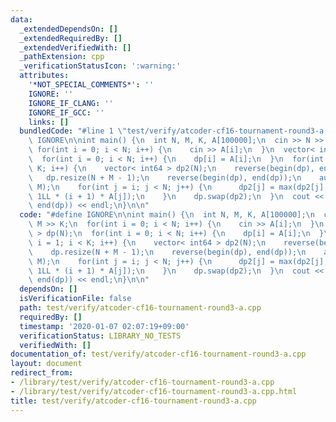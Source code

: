 ```yaml
---
data:
  _extendedDependsOn: []
  _extendedRequiredBy: []
  _extendedVerifiedWith: []
  _pathExtension: cpp
  _verificationStatusIcon: ':warning:'
  attributes:
    '*NOT_SPECIAL_COMMENTS*': ''
    IGNORE: ''
    IGNORE_IF_CLANG: ''
    IGNORE_IF_GCC: ''
    links: []
  bundledCode: "#line 1 \"test/verify/atcoder-cf16-tournament-round3-a.cpp\"\n#define\
    \ IGNORE\n\nint main() {\n  int N, M, K, A[100000];\n  cin >> N >> M >> K;\n \
    \ for(int i = 0; i < N; i++) {\n    cin >> A[i];\n  }\n  vector< int64 > dp(N);\n\
    \  for(int i = 0; i < N; i++) {\n    dp[i] = A[i];\n  }\n  for(int i = 1; i <\
    \ K; i++) {\n    vector< int64 > dp2(N);\n    reverse(begin(dp), end(dp));\n \
    \   dp.resize(N + M - 1);\n    reverse(begin(dp), end(dp));\n    auto p = slide_min(dp,\
    \ M);\n    for(int j = i; j < N; j++) {\n      dp2[j] = max(dp2[j], p[j - 1] +\
    \ 1LL * (i + 1) * A[j]);\n    }\n    dp.swap(dp2);\n  }\n  cout << *max_element(begin(dp),\
    \ end(dp)) << endl;\n}\n\n"
  code: "#define IGNORE\n\nint main() {\n  int N, M, K, A[100000];\n  cin >> N >>\
    \ M >> K;\n  for(int i = 0; i < N; i++) {\n    cin >> A[i];\n  }\n  vector< int64\
    \ > dp(N);\n  for(int i = 0; i < N; i++) {\n    dp[i] = A[i];\n  }\n  for(int\
    \ i = 1; i < K; i++) {\n    vector< int64 > dp2(N);\n    reverse(begin(dp), end(dp));\n\
    \    dp.resize(N + M - 1);\n    reverse(begin(dp), end(dp));\n    auto p = slide_min(dp,\
    \ M);\n    for(int j = i; j < N; j++) {\n      dp2[j] = max(dp2[j], p[j - 1] +\
    \ 1LL * (i + 1) * A[j]);\n    }\n    dp.swap(dp2);\n  }\n  cout << *max_element(begin(dp),\
    \ end(dp)) << endl;\n}\n\n"
  dependsOn: []
  isVerificationFile: false
  path: test/verify/atcoder-cf16-tournament-round3-a.cpp
  requiredBy: []
  timestamp: '2020-01-07 02:07:19+09:00'
  verificationStatus: LIBRARY_NO_TESTS
  verifiedWith: []
documentation_of: test/verify/atcoder-cf16-tournament-round3-a.cpp
layout: document
redirect_from:
- /library/test/verify/atcoder-cf16-tournament-round3-a.cpp
- /library/test/verify/atcoder-cf16-tournament-round3-a.cpp.html
title: test/verify/atcoder-cf16-tournament-round3-a.cpp
---
```

